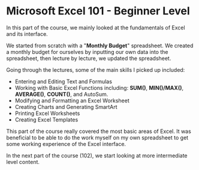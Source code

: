 # Microsoft Excel 101 - Beginner Level

In this part of the course, we mainly looked at the fundamentals of Excel and its interface. 

We started from scratch with a "**Monthly Budget**" spreadsheet. We created a monthly budget for ourselves by inputting our own data into the spreadsheet, then lecture by lecture, we updated the spreadsheet.
  
Going through the lectures, some of the main skills I picked up included:
  - Entering and Editing Text and Formulas
  - Working with Basic Excel Functions including: **SUM()**, **MIN()/MAX()**, **AVERAGE()**, **COUNT()**, and AutoSum.
  - Modifying and Formatting an Excel Worksheet
  - Creating Charts and Generating SmartArt
  - Printing Excel Worksheets
  - Creating Excel Templates

This part of the course really covered the most basic areas of Excel. It was beneficial to be able to do the work myself on my own spreadsheet to get some working experience of the Excel interface.

In the next part of the course (102), we start looking at more intermediate level content.
